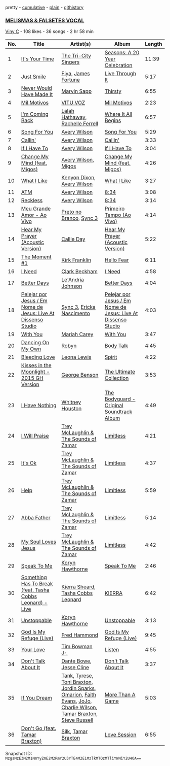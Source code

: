 pretty - [cumulative](/playlists/cumulative/6POS73ero2jRR6OpAffzSr.md) - [plain](/playlists/plain/6POS73ero2jRR6OpAffzSr) - [githistory](https://github.githistory.xyz/mackorone/spotify-playlist-archive/blob/main/playlists/plain/6POS73ero2jRR6OpAffzSr)

### [MELISMAS & FALSETES VOCAL](https://open.spotify.com/playlist/6POS73ero2jRR6OpAffzSr)

> 

[Viny C](https://open.spotify.com/user/rzmh45lxncul8drutf0bu2p2n) - 108 likes - 36 songs - 2 hr 58 min

| No. | Title | Artist(s) | Album | Length |
|---|---|---|---|---|
| 1 | [It's Your Time](https://open.spotify.com/track/6glYYXTFB2eClfZI6gkB5y) | [The Tri\-City Singers](https://open.spotify.com/artist/0kU5fC7WVwJlfd1eNj9cMn) | [Seasons: A 20 Year Celebration](https://open.spotify.com/album/7783ykNzfJzUynGavNKYRo) | 11:39 |
| 2 | [Just Smile](https://open.spotify.com/track/4Iov6rlQiAFpnjqxo48IVJ) | [Fiya](https://open.spotify.com/artist/6YJMdYVDPpAzEztkd9ybrL), [James Fortune](https://open.spotify.com/artist/4eIjSDb64R18sJaNlOGaFH) | [Live Through It](https://open.spotify.com/album/2bQ6jJkeM9EodsNHJeG7NH) | 5:17 |
| 3 | [Never Would Have Made It](https://open.spotify.com/track/3QdBvvYJ9k1CES1e9aYvaA) | [Marvin Sapp](https://open.spotify.com/artist/5r0KYGxdIZEHZ6z6XbkVbo) | [Thirsty](https://open.spotify.com/album/04IAkH0X6ZDu6T35zD8KQy) | 6:55 |
| 4 | [Mil Motivos](https://open.spotify.com/track/5nVcFEGFzvqz7nb9KQpLP1) | [VITU VOZ](https://open.spotify.com/artist/5T2XEpgtCLW5ygsKTzdg6U) | [Mil Motivos](https://open.spotify.com/album/4gfNOiJVY9DmB7DTDPZ4qd) | 2:23 |
| 5 | [I'm Coming Back](https://open.spotify.com/track/1v0PjMzN2vFtK3vTWwASDS) | [Lalah Hathaway](https://open.spotify.com/artist/0uNEy4544VZq2KOl7BsLuo), [Rachelle Ferrell](https://open.spotify.com/artist/0YLuHRRzBIUH7PQW0JW7NJ) | [Where It All Begins](https://open.spotify.com/album/1eXj3GU32V64aHE5BMInZX) | 6:57 |
| 6 | [Song For You](https://open.spotify.com/track/3v5YKvxegZyG6TJwK1loMA) | [Avery Wilson](https://open.spotify.com/artist/2c6geVFkxNT2BKQyHUvnT3) | [Song For You](https://open.spotify.com/album/04Qos9tg4OsBifMkV1SQY1) | 5:29 |
| 7 | [Callin'](https://open.spotify.com/track/0376LwNFpzCIiFXdMopHxY) | [Avery Wilson](https://open.spotify.com/artist/2c6geVFkxNT2BKQyHUvnT3) | [Callin'](https://open.spotify.com/album/3VOyyDqL4NEWu7UL8KlHzz) | 3:33 |
| 8 | [If I Have To](https://open.spotify.com/track/4DLZpekzmIm1fSO0IPEk3R) | [Avery Wilson](https://open.spotify.com/artist/2c6geVFkxNT2BKQyHUvnT3) | [If I Have To](https://open.spotify.com/album/1Fg2jNwu2zl1oM247h8sAy) | 3:04 |
| 9 | [Change My Mind \(feat\. Migos\)](https://open.spotify.com/track/2RJnJc0I3CLxak7E6Xydpr) | [Avery Wilson](https://open.spotify.com/artist/2c6geVFkxNT2BKQyHUvnT3), [Migos](https://open.spotify.com/artist/6oMuImdp5ZcFhWP0ESe6mG) | [Change My Mind \(feat\. Migos\)](https://open.spotify.com/album/4vrQR1kOD44hMlFYl8E4gK) | 4:26 |
| 10 | [What I Like](https://open.spotify.com/track/7wrdkWKSwf08orT0x2GNM7) | [Kenyon Dixon](https://open.spotify.com/artist/5AzjednUL6MFJP0dBic3be), [Avery Wilson](https://open.spotify.com/artist/2c6geVFkxNT2BKQyHUvnT3) | [What I Like](https://open.spotify.com/album/1DYT2oDAe6SbzuRQOWv4zX) | 3:27 |
| 11 | [ATM](https://open.spotify.com/track/0B2VRF55cV3MPoyHNkJ1tl) | [Avery Wilson](https://open.spotify.com/artist/2c6geVFkxNT2BKQyHUvnT3) | [8:34](https://open.spotify.com/album/1LQMjeYnhq8bhLbi0Kx0Vw) | 3:08 |
| 12 | [Reckless](https://open.spotify.com/track/38QsfWFIBnnrU8zhCWuYWQ) | [Avery Wilson](https://open.spotify.com/artist/2c6geVFkxNT2BKQyHUvnT3) | [8:34](https://open.spotify.com/album/1LQMjeYnhq8bhLbi0Kx0Vw) | 3:14 |
| 13 | [Meu Grande Amor \- Ao Vivo](https://open.spotify.com/track/6OacfmPdP5IdJCCwJooKp7) | [Preto no Branco](https://open.spotify.com/artist/0JC6R3kbXUHe5QrxqzFwom), [Sync 3](https://open.spotify.com/artist/6eLyI9Oody0ryRmcaeiROJ) | [Primeiro Tempo \(Ao Vivo\)](https://open.spotify.com/album/7JuhE8JlnfsFdK5RKOpqUm) | 4:14 |
| 14 | [Hear My Prayer \(Acoustic Version\)](https://open.spotify.com/track/0FwVIfz5CFReNMagpkN9Bx) | [Callie Day](https://open.spotify.com/artist/7rq2boa3cUriEls0PJedCH) | [Hear My Prayer \(Acoustic Version\)](https://open.spotify.com/album/44s1vyT8Oy6noCOSFvNwtf) | 5:22 |
| 15 | [The Moment \#1](https://open.spotify.com/track/3x8wKKVLz0JxW5rF5jD8aC) | [Kirk Franklin](https://open.spotify.com/artist/4akybxRTGHJZ1DXjLhJ1qu) | [Hello Fear](https://open.spotify.com/album/6CkiHbEFRtD75ghxLBOn3N) | 6:11 |
| 16 | [I Need](https://open.spotify.com/track/2gl9xaJ9lRWhjCHswPKLAx) | [Clark Beckham](https://open.spotify.com/artist/5rfQucYgrOXJ3aD5TuLdoK) | [I Need](https://open.spotify.com/album/7737qwNBQIMx6j34ycLMdv) | 4:58 |
| 17 | [Better Days](https://open.spotify.com/track/4Cuyv8LmfYvlatEuTHDT8U) | [Le'Andria Johnson](https://open.spotify.com/artist/5gpgMHIDzhdGccwJniIXrh) | [Better Days](https://open.spotify.com/album/5TyxQQ38rdlQSzqdtwBVjW) | 4:04 |
| 18 | [Pelejar por Jesus / Em Nome de Jesus: Live At Dissenso Studio](https://open.spotify.com/track/3GlzRz4Qwsv1Yyi5gK9wJu) | [Sync 3](https://open.spotify.com/artist/6eLyI9Oody0ryRmcaeiROJ), [Ericka Nascimento](https://open.spotify.com/artist/3T7jWouy5g5iXOJH7uI0ia) | [Pelejar por Jesus / Em Nome de Jesus: Live At Dissenso Studio](https://open.spotify.com/album/34uPojzD7hB4Gq9wr0FRUP) | 4:03 |
| 19 | [With You](https://open.spotify.com/track/5br7roRMvno5sXHu5GAqXf) | [Mariah Carey](https://open.spotify.com/artist/4iHNK0tOyZPYnBU7nGAgpQ) | [With You](https://open.spotify.com/album/38vJ9dQX29k6nOHUjxkKFM) | 3:47 |
| 20 | [Dancing On My Own](https://open.spotify.com/track/6aqNCrRA7vs7v6QvRpI50t) | [Robyn](https://open.spotify.com/artist/6UE7nl9mha6s8z0wFQFIZ2) | [Body Talk](https://open.spotify.com/album/0le9TO3kU69m6iWHTjNs9Y) | 4:45 |
| 21 | [Bleeding Love](https://open.spotify.com/track/7wZUrN8oemZfsEd1CGkbXE) | [Leona Lewis](https://open.spotify.com/artist/5lKZWd6HiSCLfnDGrq9RAm) | [Spirit](https://open.spotify.com/album/0VaAFegRAAn4OCg7p4QjN5) | 4:22 |
| 22 | [Kisses in the Moonlight \- 2015 GH Version](https://open.spotify.com/track/7GJMTH4HaeE0BGCnrBzLLs) | [George Benson](https://open.spotify.com/artist/4N8BwYTEC6XqykGvXXlmfv) | [The Ultimate Collection](https://open.spotify.com/album/2kSQnTLbO7fevT5zOaM6Hv) | 3:53 |
| 23 | [I Have Nothing](https://open.spotify.com/track/31er9IGsfFbwqy1pH4aiTP) | [Whitney Houston](https://open.spotify.com/artist/6XpaIBNiVzIetEPCWDvAFP) | [The Bodyguard \- Original Soundtrack Album](https://open.spotify.com/album/7JVJlkNNobS0GSoy4tCS96) | 4:49 |
| 24 | [I Will Praise](https://open.spotify.com/track/5F9nTjJGsKjtsHQa6myd0s) | [Trey McLaughlin & The Sounds of Zamar](https://open.spotify.com/artist/6dOjhrHjzG2rzqhO55jWtB) | [Limitless](https://open.spotify.com/album/7Bb6rkwU4sc0XPfssMcMbV) | 4:21 |
| 25 | [It's Ok](https://open.spotify.com/track/6lp0y4EpVOvU5cUW0oocEi) | [Trey McLaughlin & The Sounds of Zamar](https://open.spotify.com/artist/6dOjhrHjzG2rzqhO55jWtB) | [Limitless](https://open.spotify.com/album/7Bb6rkwU4sc0XPfssMcMbV) | 4:37 |
| 26 | [Help](https://open.spotify.com/track/7p8CKAqgclatFSddqgOt1k) | [Trey McLaughlin & The Sounds of Zamar](https://open.spotify.com/artist/6dOjhrHjzG2rzqhO55jWtB) | [Limitless](https://open.spotify.com/album/7Bb6rkwU4sc0XPfssMcMbV) | 5:59 |
| 27 | [Abba Father](https://open.spotify.com/track/0cy0ekbmQxBFwFXWlYo1G2) | [Trey McLaughlin & The Sounds of Zamar](https://open.spotify.com/artist/6dOjhrHjzG2rzqhO55jWtB) | [Limitless](https://open.spotify.com/album/7Bb6rkwU4sc0XPfssMcMbV) | 5:14 |
| 28 | [My Soul Loves Jesus](https://open.spotify.com/track/2FPhJsu5y3yWSjJ2gl4Ole) | [Trey McLaughlin & The Sounds of Zamar](https://open.spotify.com/artist/6dOjhrHjzG2rzqhO55jWtB) | [Limitless](https://open.spotify.com/album/7Bb6rkwU4sc0XPfssMcMbV) | 4:42 |
| 29 | [Speak To Me](https://open.spotify.com/track/0z9aEc97GSfDPiRRNwfBmt) | [Koryn Hawthorne](https://open.spotify.com/artist/03qM4LmPCrR7CuHTE0WAIW) | [Speak To Me](https://open.spotify.com/album/6GiPLtoDGqnOIiZtarBE6r) | 2:46 |
| 30 | [Something Has To Break \(feat\. Tasha Cobbs Leonard\) \- Live](https://open.spotify.com/track/719l9b2QzAejHepSi8vK5a) | [Kierra Sheard](https://open.spotify.com/artist/4x3CdMQ3YjnPn4Evhyni5y), [Tasha Cobbs Leonard](https://open.spotify.com/artist/5YxebzzreNswbtYC1td4cx) | [KIERRA](https://open.spotify.com/album/2twow9qKoLnhZO8FDjw82a) | 6:42 |
| 31 | [Unstoppable](https://open.spotify.com/track/7ImLXs35qALCxJMiz33Ab9) | [Koryn Hawthorne](https://open.spotify.com/artist/03qM4LmPCrR7CuHTE0WAIW) | [Unstoppable](https://open.spotify.com/album/5ZyTkx6rT1LnFXvZhpEang) | 3:13 |
| 32 | [God Is My Refuge \(Live\)](https://open.spotify.com/track/0DTCdLczLgxt8EXrQFgnQV) | [Fred Hammond](https://open.spotify.com/artist/2ndyVAdV9UqF1XjyTJt484) | [God Is My Refuge \(Live\)](https://open.spotify.com/album/4eY1uNXXv3QsNr12FYZ0hX) | 9:45 |
| 33 | [Your Love](https://open.spotify.com/track/0RZfOr4ZxPJYOGqfhSQqoo) | [Tim Bowman Jr.](https://open.spotify.com/artist/5A8ZfGPAh4EUTmOJ0Fck3l) | [Listen](https://open.spotify.com/album/5YChjVISCxpP25SXcAeEQm) | 4:55 |
| 34 | [Don't Talk About It](https://open.spotify.com/track/6l0Ygty0TsJf0zmD9kdTXs) | [Dante Bowe](https://open.spotify.com/artist/60JjUCBeLsuJ95WFvqFiFz), [Jesse Cline](https://open.spotify.com/artist/1FyU9raIv5d9zjJjUgHOW4) | [Don't Talk About It](https://open.spotify.com/album/3F0I5ooKpjhOJrAaRlPP7Q) | 3:37 |
| 35 | [If You Dream](https://open.spotify.com/track/4o3RtSukEmNuFEGRYXyuBQ) | [Tank](https://open.spotify.com/artist/4mwXUEKaW4ftbncf9Hi58l), [Tyrese](https://open.spotify.com/artist/08p7B5OtcUuVblvkQIlBhJ), [Toni Braxton](https://open.spotify.com/artist/3X458ddYA2YcVWuVIGGOYe), [Jordin Sparks](https://open.spotify.com/artist/2AQjGvtT0pFYfxR3neFcvz), [Omarion](https://open.spotify.com/artist/0f5nVCcR06GX8Qikz0COtT), [Faith Evans](https://open.spotify.com/artist/5NDMothbpdpq2xHqSjrrWn), [JoJo](https://open.spotify.com/artist/5xuNBZoM7z1Vv8IQ6uM0p6), [Charlie Wilson](https://open.spotify.com/artist/6CxZzQFUTM6AzgluGwtq5w), [Tamar Braxton](https://open.spotify.com/artist/1MT1Wz4G9Z9EVOg4L5zZMS), [Steve Russell](https://open.spotify.com/artist/3vaIpIxoAmQpnsH2LTgjHq) | [More Than A Game](https://open.spotify.com/album/55UhXq8grzHPga0we8mEL3) | 5:03 |
| 36 | [Don't Go \(feat\. Tamar Braxton\)](https://open.spotify.com/track/0Wli4hI5DR6AyhRpw3jX8u) | [Silk](https://open.spotify.com/artist/2etWSM1cPeITq5E2bEK8PW), [Tamar Braxton](https://open.spotify.com/artist/1MT1Wz4G9Z9EVOg4L5zZMS) | [Love Session](https://open.spotify.com/album/0yr5uPbuRrbCUGpGbYevPM) | 6:55 |

Snapshot ID: `MzgsMzE3M2M1NmYyZmE2M2RmY2U3YTE4M2E1MzlkMTQzMTliYWNiY2U4OA==`
